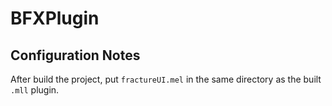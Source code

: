 # BFXPlugin

## Configuration Notes
After build the project, put `fractureUI.mel` in the same directory as the built `.mll` plugin.
